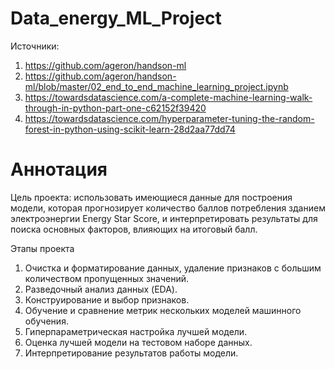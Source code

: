 # Data_energy_ML_Project

Источники:
1) https://github.com/ageron/handson-ml
2) https://github.com/ageron/handson-ml/blob/master/02_end_to_end_machine_learning_project.ipynb
3) https://towardsdatascience.com/a-complete-machine-learning-walk-through-in-python-part-one-c62152f39420
4) https://towardsdatascience.com/hyperparameter-tuning-the-random-forest-in-python-using-scikit-learn-28d2aa77dd74

# Аннотация
Цель проекта: использовать имеющиеся данные для построения модели, которая прогнозирует количество баллов потребления зданием электроэнергии Energy Star Score, и интерпретировать результаты для поиска основных факторов, влияющих на итоговый балл.

Этапы проекта 

1) Очистка и форматирование данных, удаление признаков с большим количеством пропущенных значений.
2) Разведочный анализ данных (EDA).
3) Конструирование и выбор признаков.
4) Обучение и сравнение метрик нескольких моделей машинного обучения.
5) Гиперпараметрическая настройка лучшей модели.
6) Оценка лучшей модели на тестовом наборе данных.
7) Интерпретирование результатов работы модели.
